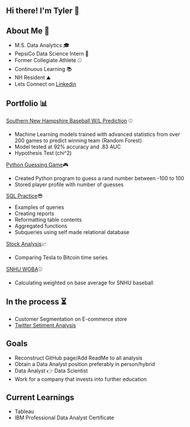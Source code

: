 ## Hi there! I'm Tyler 👋


## About Me 👨

 - M.S. Data Analytics 🎓
 - PepsiCo Data Science Intern 🥤
 - Former Collegiate Athlete ⚾
 - Continuous Learning 📚
 - NH Resident ⛰️
 - Lets Connect on [Linkedin](https://www.linkedin.com/in/tylerbrownpsu/)
 
## Portfolio  📊

[Southern New Hampshire Baseball W/L Prediction](https://github.com/tylerwalkerbrown/SNHU_baseball_Analysis) ⚾
  - Machine Learning models trained with advanced statistics from over 200 games to predict winning team (Random Forest)
  - Model tested at 92% accuracy and .83 AUC
  - Hypothesis Test (chi^2)

[Python Guessing Game](https://github.com/tylerwalkerbrown/guessing_game)🎮
  - Created Python program to guess a rand number between -100 to 100 
  - Stored player profile with number of guesses 

[SQL Practice](https://github.com/tylerwalkerbrown/SQL_Code)😎
  - Examples of queries
  - Creating reports 
  - Reformatting table contents
  - Aggregated functions
  - Subqueries using self made relational database

[Stock Analysis](https://github.com/tylerwalkerbrown/Python_Analysis/blob/main/Stock%20Analysis.py)📈
  - Comparing Tesla to Bitcoin time series

[SNHU WOBA](https://github.com/tylerwalkerbrown/SNHU_WOBA)⚾
  - Calculating weighted on base average for SNHU baseball 
## In the process ⏳
  - Customer Segmentation on E-commerce store 
  - [Twitter Setiment Analysis](https://github.com/tylerwalkerbrown/Python_Analysis/blob/main/Twitter_sentiment_analysis.md)
## Goals 
  - Reconstruct GitHub page/Add ReadMe to all analysis 
  - Obtain a Data Analyst position preferably in person/hybrid
  - Data Analyst 👉 Data Scientist
  - Work for a company that invests into further education  
## Current Learnings
  - Tableau 
  - IBM Professional Data Analyst Certificate 
<!--
**tylerwalkerbrown/tylerwalkerbrown** is a ✨ _special_ ✨ repository because its `README.md` (this file) appears on your GitHub profile.

Here are some ideas to get you started:

- 🔭 I’m currently working on ...
- 🌱 I’m currently learning ...
- 👯 I’m looking to collaborate on ...
- 🤔 I’m looking for help with ...
- 💬 Ask me about ...
- 📫 How to reach me: ...
- 😄 Pronouns: ...
- ⚡ Fun fact: ...
-->

